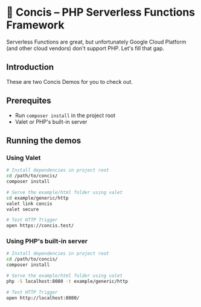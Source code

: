 # 🤏 Concis – PHP Serverless Functions Framework

Serverless Functions are great, but unfortunately Google Cloud Platform (and other cloud vendors) don't support PHP. Let's fill that gap.

## Introduction

These are two Concis Demos for you to check out.

## Prerequites

- Run `composer install` in the project root
- Valet or PHP's built-in server

## Running the demos

### Using Valet

```bash
# Install dependencies in project root
cd /path/to/concis/
composer install

# Serve the example/html folder using valet
cd example/generic/http
valet link concis
valet secure

# Test HTTP Trigger
open https://concis.test/
```

### Using PHP's built-in server

```bash
# Install dependencies in project root
cd /path/to/concis/
composer install

# Serve the example/html folder using valet
php -S localhost:8080 -t example/generic/http

# Test HTTP Trigger
open http://localhost:8080/
```
